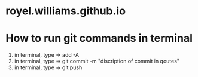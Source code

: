 # royel.williams.github.io
# How to run git commands in terminal 
1) in terminal, type => add -A
2) in terminal, type  => git commit -m "discription of commit in qoutes"
3) in terminal, type => git push 